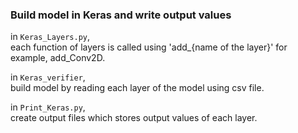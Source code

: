### Build model in Keras and write output values  

in ```Keras_Layers.py```,  
each function of layers is called using 'add_{name of the layer}' for example, add_Conv2D.  
   
in ```Keras_verifier```,  
build model by reading each layer of the model using csv file.  

in ```Print_Keras.py```,   
create output files which stores output values of each layer.  
